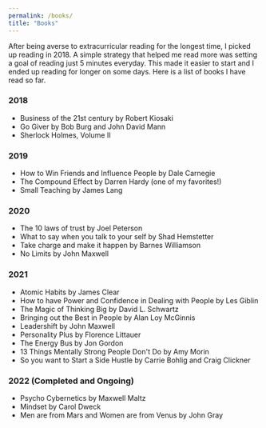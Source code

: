 ```yaml
---
permalink: /books/
title: "Books"
---
```


After being averse to extracurricular reading for the longest time, I picked up reading in 2018. A simple strategy that helped me read more was setting a goal of reading just 5 minutes everyday. This made it easier to start and I ended up reading for longer on some days. Here is a list of books I have read so far.

### 2018
- Business of the 21st century by Robert Kiosaki
- Go Giver by Bob Burg and John David Mann
- Sherlock Holmes, Volume II

### 2019
- How to Win Friends and Influence People by Dale Carnegie
- The Compound Effect by Darren Hardy (one of my favorites!)
- Small Teaching by James Lang

### 2020
- The 10 laws of trust by Joel Peterson
- What to say when you talk to your self by Shad Hemstetter
- Take charge and make it happen by Barnes Williamson
- No Limits by John Maxwell

### 2021
- Atomic Habits by James Clear
- How to have Power and Confidence in Dealing with People by Les Giblin
- The Magic of Thinking Big by David L. Schwartz
- Bringing out the Best in People by Alan Loy McGinnis
- Leadershift by John Maxwell
- Personality Plus by Florence Littauer
- The Energy Bus by Jon Gordon
- 13 Things Mentally Strong People Don't Do by Amy Morin
- So you want to Start a Side Hustle by Carrie Bohlig and Craig Clickner

### 2022 (Completed and Ongoing)
- Psycho Cybernetics by Maxwell Maltz
- Mindset by Carol Dweck
- Men are from Mars and Women are from Venus by John Gray
